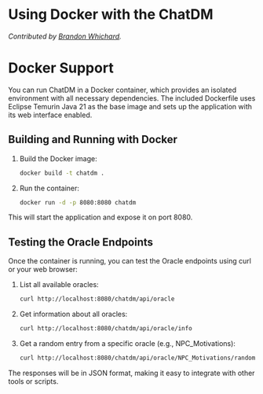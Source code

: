 # Using Docker with the ChatDM

_Contributed by [Brandon Whichard](https://github.com/bwhichard)._

# Docker Support

You can run ChatDM in a Docker container, which provides an isolated environment with all necessary dependencies. The included Dockerfile uses Eclipse Temurin Java 21 as the base image and sets up the application with its web interface enabled.

## Building and Running with Docker

1. Build the Docker image:
   ```bash
   docker build -t chatdm .
   ```

2. Run the container:
   ```bash
   docker run -d -p 8080:8080 chatdm
   ```

This will start the application and expose it on port 8080.

## Testing the Oracle Endpoints

Once the container is running, you can test the Oracle endpoints using curl or your web browser:

1. List all available oracles:
   ```bash
   curl http://localhost:8080/chatdm/api/oracle
   ```

2. Get information about all oracles:
   ```bash
   curl http://localhost:8080/chatdm/api/oracle/info
   ```

3. Get a random entry from a specific oracle (e.g., NPC_Motivations):
   ```bash
   curl http://localhost:8080/chatdm/api/oracle/NPC_Motivations/random
   ```

The responses will be in JSON format, making it easy to integrate with other tools or scripts.